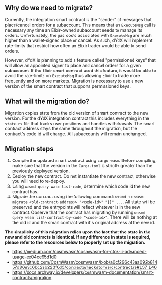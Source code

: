 ## Why do we need to migrate?
Currently, the integration smart contract is the "sender" of messages that place/cancel orders for a subaccount.
This means that an `ExecuteMsg` call is necessary any time an Elixir-owned subaccount needs to manage its orders.
Unfortunately, the gas costs associated with `ExecuteMsg` are much higher than a wallet-signed place or cancel. As such, dYdX will implement rate-limits that restrict how often an Elixir trader would be able to send orders.

However, dYdX is planning to add a feature called "permissioned keys" that will allow an appointed signer to place and cancel orders for a given subaccount. If the Elixir smart contract used this feature, it would be able to avoid the rate-limits on `ExecuteMsg` thus allowing Elixir to trade more frequently and on more markets. Migration is necessary to use a new version of the smart contract that supports permissioned keys.

## What will the migration do?

Migration copies state from the old version of smart contract to the new version. For the dYdX integration contract this includes everything in the `state.rs` file that tracks user positions and handles withdrawals. The smart contract address stays the same throughout the migration, but the contract's code id will change. All subaccounts will remain unchanged.

## Migration steps

1. Compile the updated smart contract using `cargo wasm`. Before compiling, make sure that the version in the `Cargo.toml` is strictly greater than the previously deployed version.
2. Deploy the new contract. Do not instantiate the new contract, otherwise you will need to re-deploy.
3. Using `wasmd query wasm list-code`, determine which code id the new contract has.
4. Migrate the contract using the following command: `wasmd tx wasm migrate <old-contract-address> "<code-id>" "{}" ...`. All state will be preserved and the entrypoints will reflect whatever is in the new contract.
Observe that the contract has migrating by running `wasmd query wasm list-contract-by-code "<code-id>"`. There will be nothing at the old id and the smart contract with it's original address at the new id.

**The simplicity of this migration relies upon the fact that the state in the new and old contracts is identical. If any difference in state is required, please refer to the resources below to properly set up the migration.**

- https://medium.com/cosmwasm/cosmwasm-for-ctos-ii-advanced-usage-ee04ce95d1d0
- https://github.com/CosmWasm/cosmwasm/blob/a0cf296c43aa092b81457d96a9c6bc2ab223f6d3/contracts/hackatom/src/contract.rs#L37-L48
- https://docs.archway.io/developers/cosmwasm-documentation/smart-contracts/migration